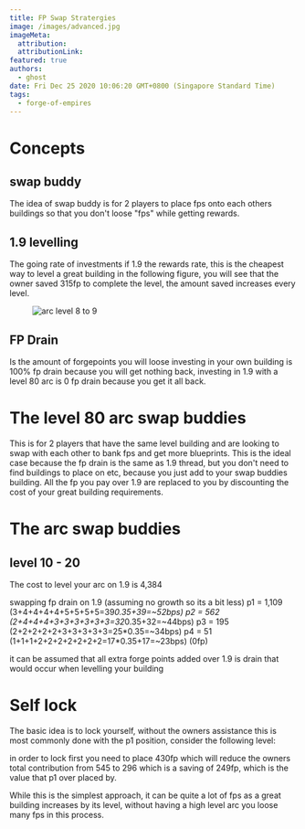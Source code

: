 ```yaml
---
title: FP Swap Stratergies
image: /images/advanced.jpg
imageMeta:
  attribution:
  attributionLink:
featured: true
authors:
  - ghost
date: Fri Dec 25 2020 10:06:20 GMT+0800 (Singapore Standard Time)
tags:
  - forge-of-empires
---
```

# Concepts
## swap buddy
The idea of swap buddy is for 2 players to place fps onto each others buildings so that you don't loose "fps" while getting rewards.

## 1.9 levelling
The going rate of investments if 1.9 the rewards rate, this is the cheapest way to level a great building in the following figure, you will see that the owner saved 315fp to complete the level, the amount saved increases every level.

<figure class="wide">
  <img src="/images/arc-8-9.png" alt="arc level 8 to 9">
</figure>

## FP Drain
Is the amount of forgepoints you will loose investing in your own building is 100% fp drain because you will get nothing back, investing in 1.9 with a level 80 arc is 0 fp drain because you get it all back.

# The level 80 arc swap buddies
This is for 2 players that have the same level building and are looking to swap with each other to bank fps and get more blueprints. This is the ideal case because the fp drain is the same as 1.9 thread, but you don't need to find buildings to place on etc, because you just add to your swap buddies building. All the fp you pay over 1.9 are replaced to you by discounting the cost of your great building requirements.


# The arc swap buddies


## level 10 - 20
The cost to level your arc on 1.9 is 4,384

swapping fp drain on 1.9 (assuming no growth so its a bit less)
p1 = 1,109 (3+4+4+4+4+5+5+5+5=39*0.35+39=~52bps)
p2 = 562 (2+4+4+4+3+3+3+3+3+3=32*0.35+32=~44bps)
p3 = 195 (2+2+2+2+2+3+3+3+3+3=25*0.35=~34bps)
p4 = 51 (1+1+1+2+2+2+2+2+2+2=17*0.35+17=~23bps) (0fp)

it can be assumed that all extra forge points added over 1.9 is drain that would occur when levelling your building

# Self lock

The basic idea is to lock yourself, without the owners assistance this is most commonly done with the p1 position, consider the following level:




in order to lock first you need to place 430fp which will reduce the owners total contribution from 545 to 296 which is a saving of 249fp, which is the value that p1 over placed by.

While this is the simplest approach, it can be quite a lot of fps as a great building increases by its level, without having a high level arc you loose many fps in this process.
